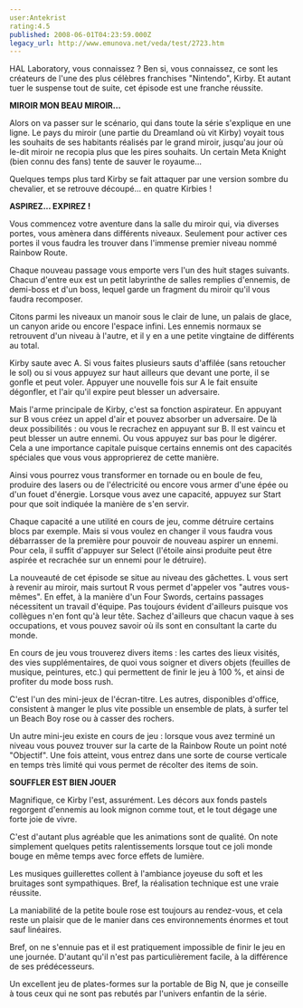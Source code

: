 ```yaml
---
user:Antekrist
rating:4.5
published: 2008-06-01T04:23:59.000Z
legacy_url: http://www.emunova.net/veda/test/2723.htm
---
```

HAL Laboratory, vous connaissez ? Ben si, vous connaissez, ce sont les créateurs de l'une des plus célèbres franchises "Nintendo", Kirby. Et autant tuer le suspense tout de suite, cet épisode est une franche réussite.  

  

**MIROIR MON BEAU MIROIR...**  

Alors on va passer sur le scénario, qui dans toute la série s'explique en une ligne. Le pays du miroir (une partie du Dreamland où vit Kirby) voyait tous les souhaits de ses habitants réalisés par le grand miroir, jusqu'au jour où le-dit miroir ne recopia plus que les pires souhaits. Un certain Meta Knight (bien connu des fans) tente de sauver le royaume...  

Quelques temps plus tard Kirby se fait attaquer par une version sombre du chevalier, et se retrouve découpé... en quatre Kirbies !  

  

**ASPIREZ... EXPIREZ !**  

Vous commencez votre aventure dans la salle du miroir qui, via diverses portes, vous amènera dans différents niveaux. Seulement pour activer ces portes il vous faudra les trouver dans l'immense premier niveau nommé Rainbow Route.  

Chaque nouveau passage vous emporte vers l'un des huit stages suivants. Chacun d'entre eux est un petit labyrinthe de salles remplies d'ennemis, de demi-boss et d'un boss, lequel garde un fragment du miroir qu'il vous faudra recomposer.  

Citons parmi les niveaux un manoir sous le clair de lune, un palais de glace, un canyon aride ou encore l'espace infini. Les ennemis normaux se retrouvent d'un niveau à l'autre, et il y en a une petite vingtaine de différents au total.  

  

Kirby saute avec A. Si vous faites plusieurs sauts d'affilée (sans retoucher le sol) ou si vous appuyez sur haut ailleurs que devant une porte, il se gonfle et peut voler. Appuyer une nouvelle fois sur A le fait ensuite dégonfler, et l'air qu'il expire peut blesser un adversaire.  

Mais l'arme principale de Kirby, c'est sa fonction aspirateur. En appuyant sur B vous créez un appel d'air et pouvez absorber un adversaire. De là deux possibilités : ou vous le recrachez en appuyant sur B. Il est vaincu et peut blesser un autre ennemi. Ou vous appuyez sur bas pour le digérer. Cela a une importance capitale puisque certains ennemis ont des capacités spéciales que vous vous approprierez de cette manière.  

Ainsi vous pourrez vous transformer en tornade ou en boule de feu, produire des lasers ou de l'électricité ou encore vous armer d'une épée ou d'un fouet d'énergie. Lorsque vous avez une capacité, appuyez sur Start pour que soit indiquée la manière de s'en servir.  

Chaque capacité a une utilité en cours de jeu, comme détruire certains blocs par exemple. Mais si vous voulez en changer il vous faudra vous débarrasser de la première pour pouvoir de nouveau aspirer un ennemi. Pour cela, il suffit d'appuyer sur Select (l'étoile ainsi produite peut être aspirée et recrachée sur un ennemi pour le détruire).  

La nouveauté de cet épisode se situe au niveau des gâchettes. L vous sert à revenir au miroir, mais surtout R vous permet d'appeler vos "autres vous-mêmes". En effet, à la manière d'un Four Swords, certains passages nécessitent un travail d'équipe. Pas toujours évident d'ailleurs puisque vos collègues n'en font qu'à leur tête. Sachez d'ailleurs que chacun vaque à ses occupations, et vous pouvez savoir où ils sont en consultant la carte du monde.  

  

En cours de jeu vous trouverez divers items : les cartes des lieux visités, des vies supplémentaires, de quoi vous soigner et divers objets (feuilles de musique, peintures, etc.) qui permettent de finir le jeu à 100 %, et ainsi de profiter du mode boss rush.  

C'est l'un des mini-jeux de l'écran-titre. Les autres, disponibles d'office, consistent à manger le plus vite possible un ensemble de plats, à surfer tel un Beach Boy rose ou à casser des rochers.  

Un autre mini-jeu existe en cours de jeu : lorsque vous avez terminé un niveau vous pouvez trouver sur la carte de la Rainbow Route un point noté "Objectif". Une fois atteint, vous entrez dans une sorte de course verticale en temps très limité qui vous permet de récolter des items de soin.  

  

**SOUFFLER EST BIEN JOUER**  

Magnifique, ce Kirby l'est, assurément. Les décors aux fonds pastels regorgent d'ennemis au look mignon comme tout, et le tout dégage une forte joie de vivre.  

C'est d'autant plus agréable que les animations sont de qualité. On note simplement quelques petits ralentissements lorsque tout ce joli monde bouge en même temps avec force effets de lumière.  

Les musiques guillerettes collent à l'ambiance joyeuse du soft et les bruitages sont sympathiques. Bref, la réalisation technique est une vraie réussite.  

La maniabilité de la petite boule rose est toujours au rendez-vous, et cela reste un plaisir que de le manier dans ces environnements énormes et tout sauf linéaires.  

Bref, on ne s'ennuie pas et il est pratiquement impossible de finir le jeu en une journée. D'autant qu'il n'est pas particulièrement facile, à la différence de ses prédécesseurs.  

Un excellent jeu de plates-formes sur la portable de Big N, que je conseille à tous ceux qui ne sont pas rebutés par l'univers enfantin de la série.